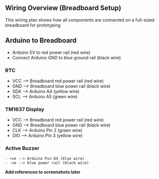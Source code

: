 ## Wiring Overview (Breadboard Setup)

This wiring plan shows how all components are connected on a full-sized breadboard for prototyping 

## Arduino to Breadboard
- Arduino 5V to red power rail (red wire)
- Connect Arduino GND to blue ground rail (black wire)

### RTC
- VCC --> Breadboard red power rail (red wire)
- GND --> Breadboard blue power rail (black wire)
- SDA --> Arduino A4 (yellow wire)
- SCL --> Arduino A5 (green wire)

### TM1637 Display
- VCC --> Breadboard red power rail (red wire)
- GND --> Breadboard blue power rail (black wire)
- CLK --> Arduino Pin 2 (green wire)
- DIO --> Arduino Pin 3 (yellow wire)

### Active Buzzer
    - +ve --> Arduino Pin D4 (blue wire)
    - -ve --> blue power rail (black wire)

**Add references to screenshots later**
